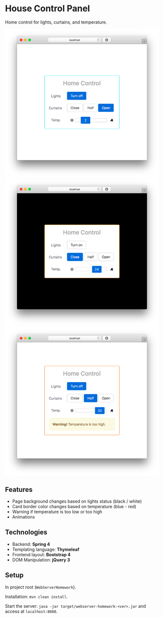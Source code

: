 # House Control Panel

Home control for lights, curtains, and temperature.

![Light](screenshots/light.png)
![Dark](screenshots/dark.png)
![Warning](screenshots/warning.png)

## Features
* Page background changes based on lights status (black / white)
* Card border color changes based on temperature (blue - red)
* Warning if temperature is too low or too high
* Animations

## Technologies
* Backend: **Spring 4**
* Templating language: **Thymeleaf**
* Frontend layout: **Bootstrap 4**
* DOM Manipulation: **jQuery 3**


## Setup

In project root (`WebServerHomework`).

Installation: `mvn clean install`.

Start the server: `java -jar target/webserver-homework-<ver>.jar` and access at `localhost:8080`.
